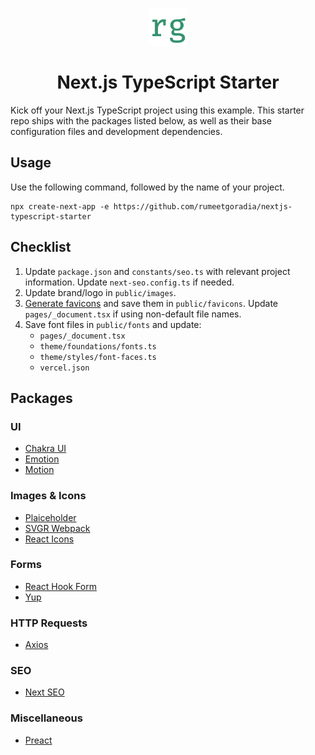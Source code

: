 <p align="center">
  <a href="https://www.rumeetgoradia.com">
    <img alt="Rumeet Goradia" src="public/images/logo.png" width="60" />
  </a>
</p>
<h1 align="center">
Next.js TypeScript Starter
</h1>

Kick off your Next.js TypeScript project using this example. This starter repo ships with the packages listed below, as well as their base configuration files and development dependencies.

## Usage

Use the following command, followed by the name of your project.

```
npx create-next-app -e https://github.com/rumeetgoradia/nextjs-typescript-starter 
```

## Checklist
1. Update `package.json` and `constants/seo.ts` with relevant project information. Update `next-seo.config.ts` if needed.
2. Update brand/logo in `public/images`.
3. [Generate favicons](https://realfavicongenerator.net/) and save them in `public/favicons`. Update `pages/_document.tsx` if using non-default file names.
4. Save font files in `public/fonts` and update:
   - `pages/_document.tsx`
   - `theme/foundations/fonts.ts`
   - `theme/styles/font-faces.ts`
   - `vercel.json`

## Packages

### UI
- [Chakra UI](https://npmjs.com/package/@chakra-ui/react)
- [Emotion](https://www.npmjs.com/package/@emotion/react)
- [Motion](https://www.npmjs.com/package/framer-motion)

### Images & Icons
- [Plaiceholder](https://www.npmjs.com/package/@plaiceholder/next)
- [SVGR Webpack](https://www.npmjs.com/package/@svgr/webpack)
- [React Icons](https://www.npmjs.com/package/react-icons)

### Forms
- [React Hook Form](https://www.npmjs.com/package/react-hook-form)
- [Yup](https://www.npmjs.com/package/yup)

### HTTP Requests
- [Axios](https://www.npmjs.com/package/axios)

### SEO
- [Next SEO](https://www.npmjs.com/package/next-seo)

### Miscellaneous
- [Preact](https://www.npmjs.com/package/preact)



